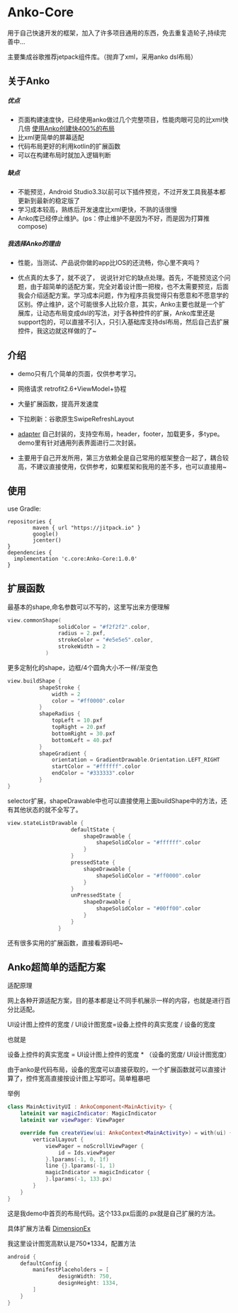 

# Anko-Core

用于自己快速开发的框架，加入了许多项目通用的东西，免去重复造轮子,持续完善中...

主要集成谷歌推荐jetpack组件库。（抛弃了xml，采用anko dsl布局）



## 关于Anko

##### 优点

- 页面构建速度快，已经使用anko做过几个完整项目，性能肉眼可见的比xml快几倍  [使用Anko创建快400%的布局](http://www.jcodecraeer.com/a/anzhuokaifa/androidkaifa/2016/1123/6795.html)
- 比xml更简单的屏幕适配
- 代码布局更好的利用kotlin的扩展函数
- 可以在构建布局时就加入逻辑判断

##### 缺点

- 不能预览，Android Studio3.3以前可以下插件预览，不过开发工具我基本都更新到最新的稳定版了
- 学习成本较高，熟练后开发速度比xml更快，不熟的话很慢
- Anko库已经停止维护。(ps：停止维护不是因为不好，而是因为打算推compose)

##### 我选择Anko的理由

- 性能，当测试、产品说你做的app比IOS的还流畅，你心里不爽吗？

- 优点真的太多了，就不说了， 说说针对它的缺点处理。首先，不能预览这个问题，由于超简单的适配方案，完全对着设计图一把梭，也不太需要预览，后面我会介绍适配方案。学习成本问题，作为程序员我觉得只有愿意和不愿意学的区别。停止维护，这个可能很多人比较介意，其实，Anko主要也就是一个扩展库，让动态布局变成dsl的写法，对于各种控件的扩展，Anko库里还是support包的，可以直接不引入，只引入基础库支持dsl布局，然后自己去扩展控件，我这边就这样做的了~

  

## 介绍

- demo只有几个简单的页面，仅供参考学习。

- 网络请求  retrofit2.6+ViewModel+协程

- 大量扩展函数，提高开发速度

- 下拉刷新：谷歌原生SwipeRefreshLayout

- [adapter](https://gitee.com/czh235285/AnkoAdapter) 自己封装的，支持空布局，header，footer，加载更多，多type。demo里有针对通用列表界面进行二次封装。

- 主要用于自己开发所用，第三方依赖全是自己常用的框架整合一起了，耦合较高，不建议直接使用，仅供参考，如果框架和我用的差不多，也可以直接用~

  

## 使用

use Gradle:

```
repositories {
        maven { url "https://jitpack.io" }
        google()
        jcenter()
}
dependencies {
  implementation 'c.core:Anko-Core:1.0.0'
}
```

## 扩展函数

最基本的shape,命名参数可以不写的，这里写出来方便理解

````kotlin
view.commonShape(
                solidColor = "#f2f2f2".color,
                radius = 2.pxf,
                strokeColor = "#e5e5e5".color,
                strokeWidth = 2
            )               
````

更多定制化的shape，边框/4个圆角大小不一样/渐变色

````kotlin
view.buildShape {
          shapeStroke {
              width = 2
              color = "#ff0000".color
          }
          shapeRadius {
              topLeft = 10.pxf
              topRight = 20.pxf
              bottomRight = 30.pxf
              bottomLeft = 40.pxf
          }
          shapeGradient {
              orientation = GradientDrawable.Orientation.LEFT_RIGHT
              startColor = "#ffffff".color
              endColor = "#333333".color
          }
}
````

selector扩展，shapeDrawable中也可以直接使用上面buildShape中的方法，还有其他状态的就不全写了。

```kotlin
view.stateListDrawable {
                    defaultState {
                        shapeDrawable {
                            shapeSolidColor = "#ffffff".color
                        }
                    }
                    pressedState {
                        shapeDrawable {
                            shapeSolidColor = "#ff0000".color
                        }
                    }
                    unPressedState {
                        shapeDrawable {
                            shapeSolidColor = "#00ff00".color
                        }
                    }
                }
```

还有很多实用的扩展函数，直接看源码吧~



## Anko超简单的适配方案

适配原理

网上各种开源适配方案，目的基本都是让不同手机展示一样的内容，也就是进行百分比适配。

UI设计图上控件的宽度 / UI设计图宽度=设备上控件的真实宽度 / 设备的宽度

也就是

设备上控件的真实宽度 = UI设计图上控件的宽度  * （设备的宽度/ UI设计图宽度）

由于anko是代码布局，设备的宽度可以直接获取的，一个扩展函数就可以直接计算了，控件宽高直接按设计图上写即可。简单粗暴吧

举例

```kotlin
class MainActivityUI : AnkoComponent<MainActivity> {
    lateinit var magicIndicator: MagicIndicator
    lateinit var viewPager: ViewPager

    override fun createView(ui: AnkoContext<MainActivity>) = with(ui) {
        verticalLayout {
            viewPager = noScrollViewPager {
                id = Ids.viewPager
            }.lparams(-1, 0, 1f)
            line {}.lparams(-1, 1)
            magicIndicator = magicIndicator {
            }.lparams(-1, 133.px)
        }
    }
}
```

这是我demo中首页的布局代码。这个133.px后面的.px就是自己扩展的方法。

具体扩展方法看 [DimensionEx](https://gitee.com/czh235285/Anko-Core/blob/master/lib/src/main/java/c/core/ex/DimensionEx.kt )

我这里设计图宽高默认是750*1334，配置方法

```kotlin
android {
    defaultConfig {
        manifestPlaceholders = [
                designWidth: 750,
                designHeight: 1334,
        ]
    }
}
```